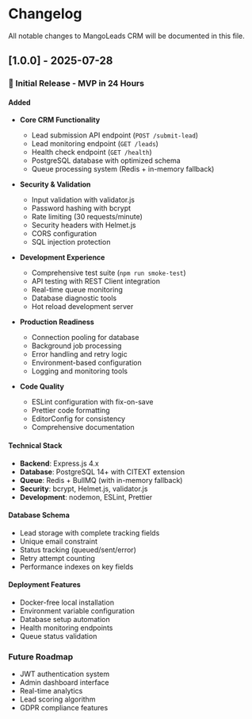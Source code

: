 # Changelog

All notable changes to MangoLeads CRM will be documented in this file.

## [1.0.0] - 2025-07-28

### 🎉 Initial Release - MVP in 24 Hours

#### Added
- **Core CRM Functionality**
  - Lead submission API endpoint (`POST /submit-lead`)
  - Lead monitoring endpoint (`GET /leads`)
  - Health check endpoint (`GET /health`)
  - PostgreSQL database with optimized schema
  - Queue processing system (Redis + in-memory fallback)

- **Security & Validation**
  - Input validation with validator.js
  - Password hashing with bcrypt
  - Rate limiting (30 requests/minute)
  - Security headers with Helmet.js
  - CORS configuration
  - SQL injection protection

- **Development Experience**
  - Comprehensive test suite (`npm run smoke-test`)
  - API testing with REST Client integration
  - Real-time queue monitoring
  - Database diagnostic tools
  - Hot reload development server

- **Production Readiness**
  - Connection pooling for database
  - Background job processing
  - Error handling and retry logic
  - Environment-based configuration
  - Logging and monitoring tools

- **Code Quality**
  - ESLint configuration with fix-on-save
  - Prettier code formatting
  - EditorConfig for consistency
  - Comprehensive documentation

#### Technical Stack
- **Backend**: Express.js 4.x
- **Database**: PostgreSQL 14+ with CITEXT extension
- **Queue**: Redis + BullMQ (with in-memory fallback)
- **Security**: bcrypt, Helmet.js, validator.js
- **Development**: nodemon, ESLint, Prettier

#### Database Schema
- Lead storage with complete tracking fields
- Unique email constraint
- Status tracking (queued/sent/error)
- Retry attempt counting
- Performance indexes on key fields

#### Deployment Features
- Docker-free local installation
- Environment variable configuration
- Database setup automation
- Health monitoring endpoints
- Queue status validation

### Future Roadmap
- JWT authentication system
- Admin dashboard interface
- Real-time analytics
- Lead scoring algorithm
- GDPR compliance features
